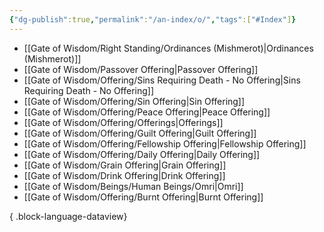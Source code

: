 ```yaml
---
{"dg-publish":true,"permalink":"/an-index/o/","tags":["#Index"]}
---
```



- [[Gate of Wisdom/Right Standing/Ordinances (Mishmerot)\|Ordinances (Mishmerot)]]
- [[Gate of Wisdom/Passover Offering\|Passover Offering]]
- [[Gate of Wisdom/Offering/Sins Requiring Death - No Offering\|Sins Requiring Death - No Offering]]
- [[Gate of Wisdom/Offering/Sin Offering\|Sin Offering]]
- [[Gate of Wisdom/Offering/Peace Offering\|Peace Offering]]
- [[Gate of Wisdom/Offering/Offerings\|Offerings]]
- [[Gate of Wisdom/Offering/Guilt Offering\|Guilt Offering]]
- [[Gate of Wisdom/Offering/Fellowship Offering\|Fellowship Offering]]
- [[Gate of Wisdom/Offering/Daily Offering\|Daily Offering]]
- [[Gate of Wisdom/Grain Offering\|Grain Offering]]
- [[Gate of Wisdom/Drink Offering\|Drink Offering]]
- [[Gate of Wisdom/Beings/Human Beings/Omri\|Omri]]
- [[Gate of Wisdom/Offering/Burnt Offering\|Burnt Offering]]

{ .block-language-dataview}